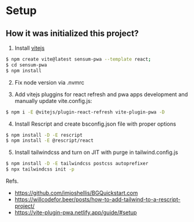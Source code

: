 # Setup

## How it was initialized this project?

1. Install [vitejs](https://vitejs.dev/)
```bash 
$ npm create vite@latest sensum-pwa --template react;
$ cd sensum-pwa
$ npm install
```

2. Fix node version via .nvmrc

3. Add vitejs pluggins for react refresh and pwa apps development and manually update vite.config.js:

```bash
$ npm i -E @vitejs/plugin-react-refresh vite-plugin-pwa -D
```

4. Install Rescript and create bsconfig.json file with proper options

```bash
$ npm install -D -E rescript
$ npm install -E @rescript/react
```

5. Install tailwindcss and turn on JIT with purge in tailwind.config.js

```bash
$ npm install -D -E tailwindcss postcss autoprefixer
$ npx tailwindcss init -p
```

Refs.

- https://github.com/imjoshellis/BGQuickstart.com
- https://willcodefor.beer/posts/how-to-add-tailwind-to-a-rescript-project/
- https://vite-plugin-pwa.netlify.app/guide/#setup